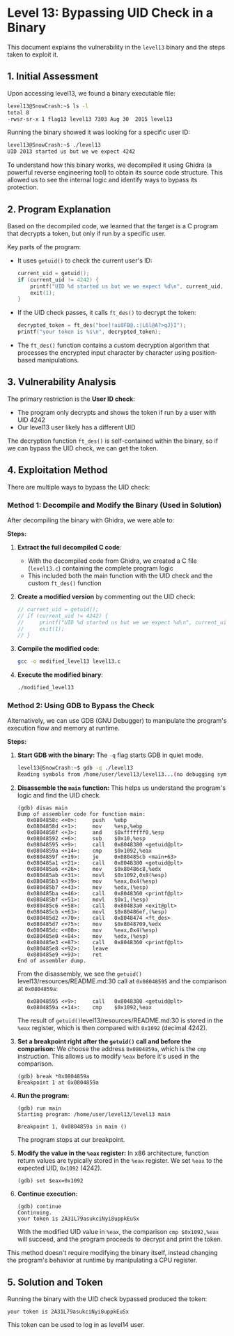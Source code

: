 # Level 13: Bypassing UID Check in a Binary

This document explains the vulnerability in the `level13` binary and the steps taken to exploit it.

## 1. Initial Assessment

Upon accessing level13, we found a binary executable file:

```bash
level13@SnowCrash:~$ ls -l
total 8
-rwsr-sr-x 1 flag13 level13 7303 Aug 30  2015 level13
```

Running the binary showed it was looking for a specific user ID:

```bash
level13@SnowCrash:~$ ./level13
UID 2013 started us but we we expect 4242
```

To understand how this binary works, we decompiled it using Ghidra (a powerful reverse engineering tool) to obtain its source code structure. This allowed us to see the internal logic and identify ways to bypass its protection.

## 2. Program Explanation

Based on the decompiled code, we learned that the target is a C program that decrypts a token, but only if run by a specific user.

Key parts of the program:

- It uses `getuid()` to check the current user's ID:

  ```c
  current_uid = getuid();
  if (current_uid != 4242) {
      printf("UID %d started us but we we expect %d\n", current_uid, 0x1092);
      exit(1);
  }
  ```

- If the UID check passes, it calls `ft_des()` to decrypt the token:

  ```c
  decrypted_token = ft_des("boe]!ai0FB@.:|L6l@A?>qJ}I");
  printf("your token is %s\n", decrypted_token);
  ```

- The `ft_des()` function contains a custom decryption algorithm that processes the encrypted input character by character using position-based manipulations.

## 3. Vulnerability Analysis

The primary restriction is the **User ID check**:

- The program only decrypts and shows the token if run by a user with UID 4242
- Our level13 user likely has a different UID

The decryption function `ft_des()` is self-contained within the binary, so if we can bypass the UID check, we can get the token.

## 4. Exploitation Method

There are multiple ways to bypass the UID check:

### Method 1: Decompile and Modify the Binary (Used in Solution)

After decompiling the binary with Ghidra, we were able to:

**Steps:**

1. **Extract the full decompiled C code**:

   - With the decompiled code from Ghidra, we created a C file (`level13.c`) containing the complete program logic
   - This included both the main function with the UID check and the custom `ft_des()` function

2. **Create a modified version** by commenting out the UID check:

   ```c
   // current_uid = getuid();
   // if (current_uid != 4242) {
   //     printf("UID %d started us but we we expect %d\n", current_uid, 0x1092);
   //     exit(1);
   // }
   ```

3. **Compile the modified code**:

   ```bash
   gcc -o modified_level13 level13.c
   ```

4. **Execute the modified binary**:
   ```bash
   ./modified_level13
   ```

### Method 2: Using GDB to Bypass the Check

Alternatively, we can use GDB (GNU Debugger) to manipulate the program's execution flow and memory at runtime.

**Steps:**

1.  **Start GDB with the binary:**
    The `-q` flag starts GDB in quiet mode.
    ```bash
    level13@SnowCrash:~$ gdb -q ./level13
    Reading symbols from /home/user/level13/level13...(no debugging symbols found)...done.
    ```

2.  **Disassemble the `main` function:**
    This helps us understand the program's logic and find the UID check.
    ```gdb
    (gdb) disas main
    Dump of assembler code for function main:
       0x0804858c <+0>:     push   %ebp
       0x0804858d <+1>:     mov    %esp,%ebp
       0x0804858f <+3>:     and    $0xfffffff0,%esp
       0x08048592 <+6>:     sub    $0x10,%esp
       0x08048595 <+9>:     call   0x8048380 <getuid@plt>
       0x0804859a <+14>:    cmp    $0x1092,%eax
       0x0804859f <+19>:    je     0x080485cb <main+63>
       0x080485a1 <+21>:    call   0x8048380 <getuid@plt>
       0x080485a6 <+26>:    mov    $0x80486c8,%edx
       0x080485ab <+31>:    movl   $0x1092,0x8(%esp)
       0x080485b3 <+39>:    mov    %eax,0x4(%esp)
       0x080485b7 <+43>:    mov    %edx,(%esp)
       0x080485ba <+46>:    call   0x8048360 <printf@plt>
       0x080485bf <+51>:    movl   $0x1,(%esp)
       0x080485c6 <+58>:    call   0x80483a0 <exit@plt>
       0x080485cb <+63>:    movl   $0x80486ef,(%esp)
       0x080485d2 <+70>:    call   0x8048474 <ft_des>
       0x080485d7 <+75>:    mov    $0x8048709,%edx
       0x080485dc <+80>:    mov    %eax,0x4(%esp)
       0x080485e0 <+84>:    mov    %edx,(%esp)
       0x080485e3 <+87>:    call   0x8048360 <printf@plt>
       0x080485e8 <+92>:    leave
       0x080485e9 <+93>:    ret
    End of assembler dump.
    ```
    From the disassembly, we see the `getuid()` level13/resources/README.md:30 call at `0x08048595` and the comparison at `0x0804859a`:
    ```assembly
       0x08048595 <+9>:     call   0x8048380 <getuid@plt>
       0x0804859a <+14>:    cmp    $0x1092,%eax
    ```
    The result of `getuid()`level13/resources/README.md:30 is stored in the `%eax` register, which is then compared with `0x1092` (decimal 4242).

3.  **Set a breakpoint right after the `getuid()` call and before the comparison:**
    We choose the address `0x0804859a`, which is the `cmp` instruction. This allows us to modify `%eax` before it's used in the comparison.
    ```gdb
    (gdb) break *0x0804859a
    Breakpoint 1 at 0x0804859a
    ```

4.  **Run the program:**
    ```gdb
    (gdb) run main
    Starting program: /home/user/level13/level13 main

    Breakpoint 1, 0x0804859a in main ()
    ```
    The program stops at our breakpoint.

5.  **Modify the value in the `%eax` register:**
    In x86 architecture, function return values are typically stored in the `%eax` register. We set `%eax` to the expected UID, `0x1092` (4242).
    ```gdb
    (gdb) set $eax=0x1092
    ```

6.  **Continue execution:**
    ```gdb
    (gdb) continue
    Continuing.
    your token is 2A31L79asukciNyi8uppkEuSx
    ```
    With the modified UID value in `%eax`, the comparison `cmp $0x1092,%eax` will succeed, and the program proceeds to decrypt and print the token.

This method doesn't require modifying the binary itself, instead changing the program's behavior at runtime by manipulating a CPU register.

## 5. Solution and Token

Running the binary with the UID check bypassed produced the token:

```
your token is 2A31L79asukciNyi8uppkEuSx
```

This token can be used to log in as level14 user.

